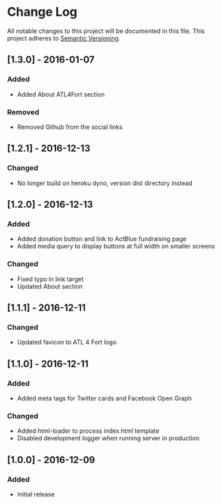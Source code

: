 # Change Log
All notable changes to this project will be documented in this file.
This project adheres to [Semantic Versioning](http://semver.org).

## [1.3.0] - 2016-01-07
### Added
- Added About ATL4Fort section

### Removed
- Removed Github from the social links

## [1.2.1] - 2016-12-13
### Changed
- No longer build on heroku dyno, version dist directory instead

## [1.2.0] - 2016-12-13
### Added
- Added donation button and link to ActBlue fundraising page
- Added media query to display buttons at full width on smaller screens

### Changed
- Fixed typo in link target
- Updated About section 

## [1.1.1] - 2016-12-11
### Changed
- Updated favicon to ATL 4 Fort logo

## [1.1.0] - 2016-12-11
### Added
- Added meta tags for Twitter cards and Facebook Open Graph

### Changed
- Added html-loader to process index.html template
- Disabled development logger when running server in production

## [1.0.0] - 2016-12-09
### Added
- Initial release
